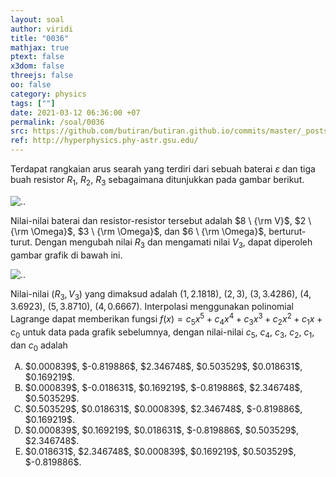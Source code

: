 ```yaml
---
layout: soal
author: viridi
title: "0036"
mathjax: true
ptext: false
x3dom: false
threejs: false
oo: false
category: physics
tags: [""]
date: 2021-03-12 06:36:00 +07
permalink: /soal/0036
src: https://github.com/butiran/butiran.github.io/commits/master/_posts/soal/03/2021-03-12-blank-6.md
ref: http://hyperphysics.phy-astr.gsu.edu/
---
```

Terdapat rangkaian arus searah yang terdiri dari sebuah baterai $\varepsilon$ dan tiga buah resistor $R_1$, $R_2$, $R_3$ sebagaimana ditunjukkan pada gambar berikut.

![..](/assets/img/soal/03/0030.png)

Nilai-nilai baterai dan resistor-resistor tersebut adalah $8 \ {\rm V}$, $2 \ {\rm \Omega}$, $3 \ {\rm \Omega}$, dan $6 \ {\rm \Omega}$, berturut-turut. Dengan mengubah nilai $R_3$ dan mengamati nilai $V_3$, dapat diperoleh gambar grafik di bawah ini.

![..](/assets/img/soal/03/0035.png)

Nilai-nilai $(R_3, V_3)$ yang dimaksud adalah $(1, 2.1818)$, $(2, 3)$, $(3, 3.4286)$, $(4, 3.6923)$, $(5, 3.8710)$, $(4, 0.6667)$. Interpolasi menggunakan polinomial Lagrange dapat memberikan fungsi $f(x)  = c_5 x^5 + c_4 x^4 + c_3 x^3 + c_2 x^2 + c_1 x + c_0$ untuk data pada grafik sebelumnya, dengan nilai-nilai $c_5$, $c_4$, $c_3$, $c_2$, $c_1$, dan $c_0$ adalah

<ol type="A">
<li>$0.000839$, $-0.819886$, $2.346748$, $0.503529$, $0.018631$, $0.169219$.
<li>$0.000839$, $-0.018631$, $0.169219$, $-0.819886$, $2.346748$, $0.503529$.
<li>$0.503529$, $0.018631$, $0.000839$, $2.346748$, $-0.819886$, $0.169219$.
<li>$0.000839$, $0.169219$, $0.018631$, $-0.819886$, $0.503529$, $2.346748$.
<li>$0.018631$, $2.346748$, $0.000839$, $0.169219$, $0.503529$, $-0.819886$.
